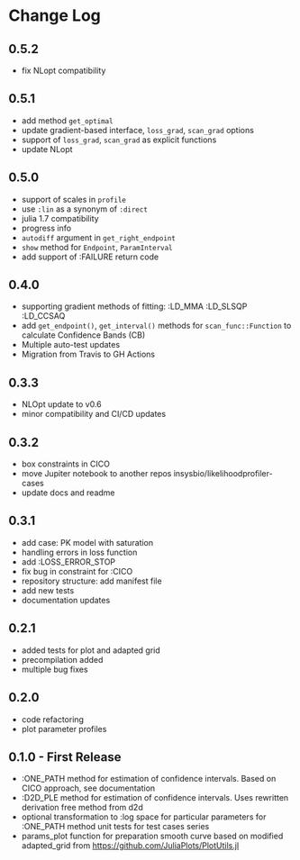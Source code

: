 # Change Log

## 0.5.2

- fix NLopt compatibility

## 0.5.1

- add method `get_optimal`
- update gradient-based interface, `loss_grad`, `scan_grad` options
- support of `loss_grad`, `scan_grad` as explicit functions
- update NLopt

## 0.5.0

- support of scales in `profile`
- use `:lin` as a synonym of `:direct`
- julia 1.7 compatibility
- progress info
- `autodiff` argument in `get_right_endpoint`
- `show` method for `Endpoint`, `ParamInterval`
- add support of :FAILURE return code

## 0.4.0

- supporting gradient methods of fitting: :LD_MMA :LD_SLSQP :LD_CCSAQ
- add `get_endpoint()`, `get_interval()` methods for `scan_func::Function` to calculate Confidence Bands (CB)
- Multiple auto-test updates
- Migration from Travis to GH Actions

## 0.3.3

- NLOpt update to v0.6
- minor compatibility and CI/CD updates

## 0.3.2

- box constraints in CICO
- move Jupiter notebook to another repos insysbio/likelihoodprofiler-cases
- update docs and readme

## 0.3.1

- add case: PK model with saturation
- handling errors in loss function
- add :LOSS_ERROR_STOP
- fix bug in constraint for :CICO
- repository structure: add manifest file
- add new tests
- documentation updates

## 0.2.1

- added tests for plot and adapted grid
- precompilation added
- multiple bug fixes

## 0.2.0

- code refactoring
- plot parameter profiles

## 0.1.0 - First Release

- :ONE_PATH method for estimation of confidence intervals. Based on CICO approach, see documentation
- :D2D_PLE method for estimation of confidence intervals. Uses rewritten derivation free method from d2d
- optional transformation to :log space for particular parameters for :ONE_PATH method
unit tests for test cases series
- params_plot function for preparation smooth curve based on modified adapted_grid from https://github.com/JuliaPlots/PlotUtils.jl

